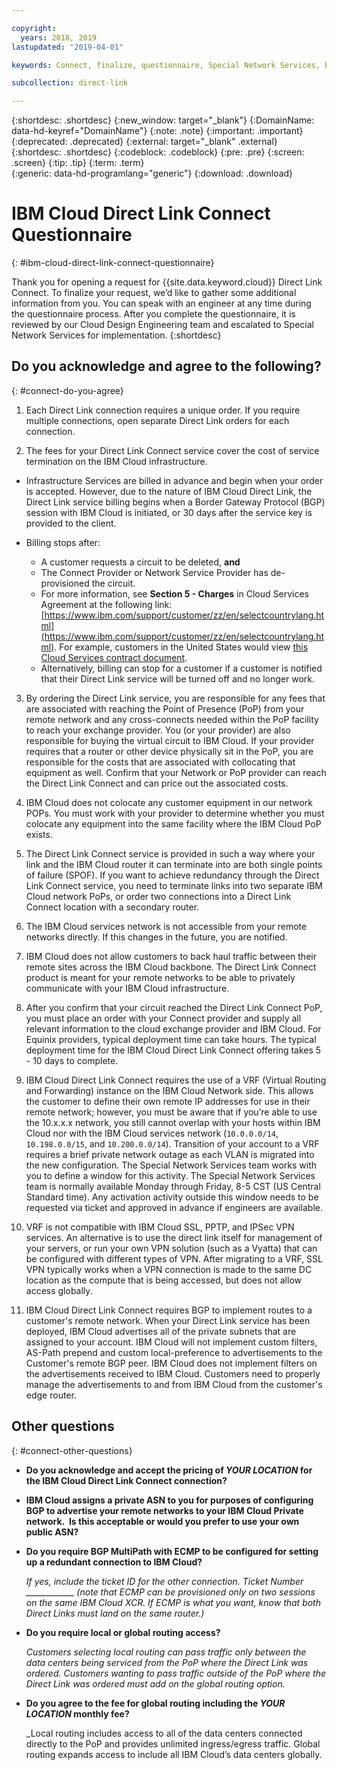 ```yaml
---

copyright:
  years: 2018, 2019
lastupdated: "2019-04-01"

keywords: Connect, finalize, questionnaire, Special Network Services, billing, fees, VRF, BGP, ticket, ASN

subcollection: direct-link

---
```


{:shortdesc: .shortdesc}
{:new_window: target="_blank"}
{:DomainName: data-hd-keyref="DomainName"}
{:note: .note}
{:important: .important}
{:deprecated: .deprecated}
{:external: target="_blank" .external}
{:shortdesc: .shortdesc}
{:codeblock: .codeblock}
{:pre: .pre}
{:screen: .screen}
{:tip: .tip}
{:term: .term}  
{:generic: data-hd-programlang="generic"}
{:download: .download}  

# IBM Cloud Direct Link Connect Questionnaire
{: #ibm-cloud-direct-link-connect-questionnaire}

Thank you for opening a request for {{site.data.keyword.cloud}} Direct Link Connect. To finalize your request, we’d like to gather some additional information from you. You can speak with an engineer at any time during the questionnaire process. After you complete the questionnaire, it is reviewed by our Cloud Design Engineering team and escalated to Special Network Services for implementation.
{:shortdesc}

## Do you acknowledge and agree to the following?
{: #connect-do-you-agree}

1. Each Direct Link connection requires a unique order. If you require multiple connections, open separate Direct Link orders for each connection.

2. The fees for your Direct Link Connect service cover the cost of service termination on the IBM Cloud infrastructure.

 * Infrastructure Services are billed in advance and begin when your order is accepted. However, due to the nature of IBM Cloud Direct Link, the Direct Link service billing begins when a Border Gateway Protocol (BGP) session with IBM Cloud is initiated, or 30 days after the service key is provided to the client.

 * Billing stops after:
   * A customer requests a circuit to be deleted, **and**
   * The Connect Provider or Network Service Provider has de-provisioned the circuit.
   * For more information, see **Section 5 - Charges** in Cloud Services Agreement at the following link: [https://www.ibm.com/support/customer/zz/en/selectcountrylang.html](https://www.ibm.com/support/customer/zz/en/selectcountrylang.html). For example, customers in the United States would view [this Cloud Services contract document](https://www.ibm.com/support/customer/csol/contractexplorer/cloud/csa/us-en).
   * Alternatively, billing can stop for a customer if a customer is notified that their Direct Link service will be turned off and no longer work.

3. By ordering the Direct Link service, you are responsible for any fees that are associated with reaching the Point of Presence (PoP) from your remote network and any cross-connects needed within the PoP facility to reach your exchange provider. You (or your provider) are also responsible for buying the virtual circuit to IBM Cloud. If your provider requires that a router or other device physically sit in the PoP, you are responsible for the costs that are associated with collocating that equipment as well. Confirm that your Network or PoP provider can reach the Direct Link Connect and can price out the associated costs.

4. IBM Cloud does not colocate any customer equipment in our network POPs. You must work with your provider to determine whether you must colocate any equipment into the same facility where the IBM Cloud PoP exists.

5. The Direct Link Connect service is provided in such a way where your link and the IBM Cloud router it can terminate into are both single points of failure (SPOF). If you want to achieve redundancy through the Direct Link Connect service, you need to terminate links into two separate IBM Cloud network PoPs, or order two connections into a Direct Link Connect location with a secondary router.

6. The IBM Cloud services network is not accessible from your remote networks directly. If this changes in the future, you are notified.

7. IBM Cloud does not allow customers to back haul traffic between their remote sites across the IBM Cloud backbone. The Direct Link Connect product is meant for your remote networks to be able to privately communicate with your IBM Cloud infrastructure.

8. After you confirm that your circuit reached the Direct Link Connect PoP, you must place an order with your Connect provider and supply all relevant information to the cloud exchange provider and IBM Cloud. For Equinix providers, typical deployment time can take hours. The typical deployment time for the IBM Cloud Direct Link Connect offering takes 5 - 10 days to complete.

9. IBM Cloud Direct Link Connect requires the use of a VRF (Virtual Routing and Forwarding) instance on the IBM Cloud Network side. This allows the customer to define their own remote IP addresses for use in their remote network; however, you must be aware that if you’re able to use the 10.x.x.x network, you still cannot overlap with your hosts within IBM Cloud nor with the IBM Cloud services network (`10.0.0.0/14`, `10.198.0.0/15`, and `10.200.0.0/14`). Transition of your account to a VRF requires a brief private network outage as each VLAN is migrated into the new configuration. The Special Network Services team works with you to define a window for this activity. The Special Network Services team is normally available Monday through Friday, 8-5 CST (US Central Standard time). Any activation activity outside this window needs to be requested via ticket and approved in advance if engineers are available.

10. VRF is not compatible with IBM Cloud SSL, PPTP, and IPSec VPN services. An alternative is to use the direct link itself for management of your servers, or run your own VPN solution (such as a Vyatta) that can be configured with different types of VPN. After migrating to a VRF, SSL VPN typically works when a VPN connection is made to the same DC location as the compute that is being accessed, but does not allow access globally.

11. IBM Cloud Direct Link Connect requires BGP to implement routes to a customer's remote network. When your Direct Link service has been deployed, IBM Cloud advertises all of the private subnets that are assigned to your account. IBM Cloud will not implement custom filters, AS-Path prepend and custom local-preference to advertisements to the Customer's remote BGP peer. IBM Cloud does not implement filters on the advertisements received to IBM Cloud. Customers need to properly manage the advertisements to and from IBM Cloud from the customer's edge router. 

## Other questions
{: #connect-other-questions}

* **Do you acknowledge and accept the pricing of _YOUR LOCATION_ for the IBM Cloud Direct Link Connect connection?**

* **IBM Cloud assigns a private ASN to you for purposes of configuring BGP to advertise your remote networks to your IBM Cloud Private network.  Is this acceptable or would you prefer to use your own public ASN?**

* **Do you require BGP MultiPath with ECMP to be configured for setting up a redundant connection to IBM Cloud?** 

    _If yes, include the ticket ID for the other connection. Ticket Number ____________ (note that ECMP can be provisioned only on two sessions on the same IBM Cloud XCR. If ECMP is what you want, know that both Direct Links must land on the same router.)_

* **Do you require local or global routing access?**

    _Customers selecting local routing can pass traffic only between the data centers being serviced from the PoP where the Direct Link was ordered. Customers wanting to pass traffic outside of the PoP where the Direct Link was ordered must add on the global routing option._

* **Do you agree to the fee for global routing including the _YOUR LOCATION_ monthly fee?**

    _Local routing includes access to all of the data centers connected directly to the PoP and provides unlimited ingress/egress traffic. Global routing expands access to include all IBM Cloud’s data centers globally. 
